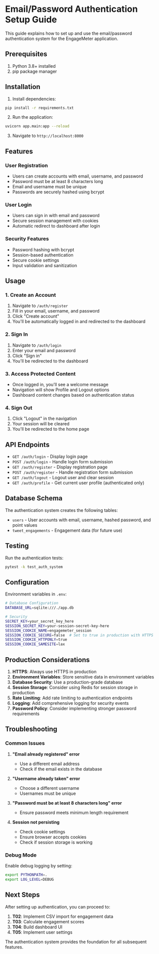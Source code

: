 # Email/Password Authentication Setup Guide

This guide explains how to set up and use the email/password authentication system for the EngageMeter application.

## Prerequisites

1. Python 3.8+ installed
2. pip package manager

## Installation

1. Install dependencies:

```bash
pip install -r requirements.txt
```

2. Run the application:

```bash
uvicorn app.main:app --reload
```

3. Navigate to `http://localhost:8000`

## Features

### User Registration

- Users can create accounts with email, username, and password
- Password must be at least 8 characters long
- Email and username must be unique
- Passwords are securely hashed using bcrypt

### User Login

- Users can sign in with email and password
- Secure session management with cookies
- Automatic redirect to dashboard after login

### Security Features

- Password hashing with bcrypt
- Session-based authentication
- Secure cookie settings
- Input validation and sanitization

## Usage

### 1. Create an Account

1. Navigate to `/auth/register`
2. Fill in your email, username, and password
3. Click "Create account"
4. You'll be automatically logged in and redirected to the dashboard

### 2. Sign In

1. Navigate to `/auth/login`
2. Enter your email and password
3. Click "Sign in"
4. You'll be redirected to the dashboard

### 3. Access Protected Content

- Once logged in, you'll see a welcome message
- Navigation will show Profile and Logout options
- Dashboard content changes based on authentication status

### 4. Sign Out

1. Click "Logout" in the navigation
2. Your session will be cleared
3. You'll be redirected to the home page

## API Endpoints

- `GET /auth/login` - Display login page
- `POST /auth/login` - Handle login form submission
- `GET /auth/register` - Display registration page
- `POST /auth/register` - Handle registration form submission
- `GET /auth/logout` - Logout user and clear session
- `GET /auth/profile` - Get current user profile (authenticated only)

## Database Schema

The authentication system creates the following tables:

- `users` - User accounts with email, username, hashed password, and point values
- `tweet_engagements` - Engagement data (for future use)

## Testing

Run the authentication tests:

```bash
pytest -k test_auth_system
```

## Configuration

Environment variables in `.env`:

```bash
# Database Configuration
DATABASE_URL=sqlite:///./app.db

# Security
SECRET_KEY=your_secret_key_here
SESSION_SECRET_KEY=your-session-secret-key-here
SESSION_COOKIE_NAME=engagemeter_session
SESSION_COOKIE_SECURE=false  # Set to true in production with HTTPS
SESSION_COOKIE_HTTPONLY=true
SESSION_COOKIE_SAMESITE=lax
```

## Production Considerations

1. **HTTPS**: Always use HTTPS in production
2. **Environment Variables**: Store sensitive data in environment variables
3. **Database Security**: Use a production-grade database
4. **Session Storage**: Consider using Redis for session storage in production
5. **Rate Limiting**: Add rate limiting to authentication endpoints
6. **Logging**: Add comprehensive logging for security events
7. **Password Policy**: Consider implementing stronger password requirements

## Troubleshooting

### Common Issues

1. **"Email already registered" error**

   - Use a different email address
   - Check if the email exists in the database

2. **"Username already taken" error**

   - Choose a different username
   - Usernames must be unique

3. **"Password must be at least 8 characters long" error**

   - Ensure password meets minimum length requirement

4. **Session not persisting**
   - Check cookie settings
   - Ensure browser accepts cookies
   - Check if session storage is working

### Debug Mode

Enable debug logging by setting:

```bash
export PYTHONPATH=.
export LOG_LEVEL=DEBUG
```

## Next Steps

After setting up authentication, you can proceed to:

1. **T02**: Implement CSV import for engagement data
2. **T03**: Calculate engagement scores
3. **T04**: Build dashboard UI
4. **T05**: Implement user settings

The authentication system provides the foundation for all subsequent features.
